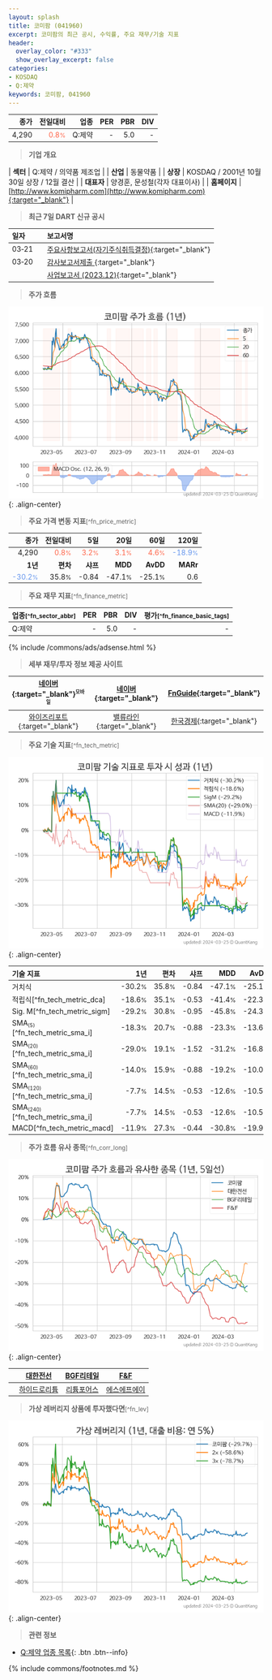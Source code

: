 ```yaml
---
layout: splash
title: 코미팜 (041960)
excerpt: 코미팜의 최근 공시, 수익률, 주요 재무/기술 지표
header:
  overlay_color: "#333"
  show_overlay_excerpt: false
categories:
- KOSDAQ
- Q:제약
keywords: 코미팜, 041960
---
```


| **종가** | **전일대비** | **업종** | **PER** | **PBR** | **DIV** |
| -------: | -----------: | -------: | ------: | ------: | ------: |
| 4,290 | <span style="color: tomato">0.8<small>%</small></span> | Q:제약 | - | 5.0 | - |

<!-- more -->


> **기업 개요**<a id="company"></a>

| <span style="white-space:nowrap;">**섹터**</span> | Q:제약 / 의약품 제조업 |
| <span style="white-space:nowrap;">**산업**</span> | 동물약품 |
| <span style="white-space:nowrap;">**상장**</span> | KOSDAQ / 2001년 10월 30일 상장 / 12월 결산 |
| <span style="white-space:nowrap;">**대표자**</span> | 양경훈, 문성철(각자 대표이사) |
| <span style="white-space:nowrap;">**홈페이지**</span> | [http://www.komipharm.com](http://www.komipharm.com){:target="_blank"} |


> **최근 7일 DART 신규 공시**<a id="dart"></a>

| **일자** |      | **보고서명** |
| :------- | :--- | :----------- |
| 03&#x2011;21 | | [주요사항보고서(자기주식취득결정)](https://dart.fss.or.kr/dsaf001/main.do?rcpNo=20240321000012){:target="_blank"} |
| 03&#x2011;20 | | [감사보고서제출              ](https://dart.fss.or.kr/dsaf001/main.do?rcpNo=20240320902259){:target="_blank"} |
|  | | [사업보고서 (2023.12)](https://dart.fss.or.kr/dsaf001/main.do?rcpNo=20240320001855){:target="_blank"} |


> **주가 흐름**<a id="price"></a>

![041960](/stock/images/041960.png){: .align-center}


> **주요 가격 변동 지표**<small>[^fn_price_metric]</small>

| **종가** | **전일대비** | **5일** | **20일** | **60일** | **120일** |
| -------: | -----------: | ------: | -------: | -------: | --------: |
| 4,290 | <span style="color: tomato">0.8<small>%</small></span> | <span style="color: tomato">3.2<small>%</small></span> | <span style="color: tomato">3.1<small>%</small></span> | <span style="color: tomato">4.6<small>%</small></span> | <span style="color: cornflowerblue">-18.9<small>%</small></span> |
| **1년** | **편차** | **샤프** | **MDD** | **AvDD** | **MARr** |
| <span style="color: cornflowerblue">-30.2<small>%</small></span> | 35.8<small>%</small> | -0.84 | -47.1<small>%</small> | -25.1<small>%</small> | 0.6 |


> **주요 재무 지표**<small>[^fn_finance_metric]</small>

| **업종**<small>[^fn_sector_abbr]</small> | **PER** | **PBR** | **DIV** | **평가**<small>[^fn_finance_basic_tags]</small> |
| :--------------------------------------- | ------: | ------: | ------: | ----------------------------------------------: |
| Q:제약 | - | 5.0 | - | - |



{% include /commons/ads/adsense.html %}

> **세부 재무/투자 정보 제공 사이트**

| [네이버](https://m.stock.naver.com/domestic/stock/041960/finance/summary){:target="_blank"}<sup><small>모바일</small></sup> | [네이버](https://finance.naver.com/item/coinfo.naver?code=041960){:target="_blank"} | [FnGuide](https://comp.fnguide.com/SVO2/ASP/SVD_Invest.asp?gicode=A041960&MenuYn=Y){:target="_blank"} |
| :---: | :---: | :---: |
| [와이즈리포트](https://comp.wisereport.co.kr/company/c1040001.aspx?cmp_cd=041960){:target="_blank"} | [밸류라인](https://www.valueline.co.kr/finance/summary/041960){:target="_blank"} | [한국경제](https://markets.hankyung.com/stock/041960/financial-summary){:target="_blank"} |


> **주요 기술 지표**<small>[^fn_tech_metric]</small>


![041960](/stock/images/041960_tech.png){: .align-center}

| **기술 지표** | **1년** | **편차** | **샤프** | **MDD** | **AvDD** |
| :------------ | ------: | -----------: | -------: | ------: | -------: |
| 거치식 | -30.2<small>%</small> | 35.8<small>%</small> | -0.84 | -47.1<small>%</small> | -25.1<small>%</small> |
| 적립식[^fn_tech_metric_dca] | -18.6<small>%</small> | 35.1<small>%</small> | -0.53 | -41.4<small>%</small> | -22.3<small>%</small> |
| Sig. M[^fn_tech_metric_sigm] | -29.2<small>%</small> | 30.8<small>%</small> | -0.95 | -45.8<small>%</small> | -24.3<small>%</small> |
| SMA<small><sub>(5)</sub></small>[^fn_tech_metric_sma_i] | -18.3<small>%</small> | 20.7<small>%</small> | -0.88 | -23.3<small>%</small> | -13.6<small>%</small> |
| SMA<small><sub>(20)</sub></small>[^fn_tech_metric_sma_i] | -29.0<small>%</small> | 19.1<small>%</small> | -1.52 | -31.2<small>%</small> | -16.8<small>%</small> |
| SMA<small><sub>(60)</sub></small>[^fn_tech_metric_sma_i] | -14.0<small>%</small> | 15.9<small>%</small> | -0.88 | -19.2<small>%</small> | -10.0<small>%</small> |
| SMA<small><sub>(120)</sub></small>[^fn_tech_metric_sma_i] | -7.7<small>%</small> | 14.5<small>%</small> | -0.53 | -12.6<small>%</small> | -10.5<small>%</small> |
| SMA<small><sub>(240)</sub></small>[^fn_tech_metric_sma_i] | -7.7<small>%</small> | 14.5<small>%</small> | -0.53 | -12.6<small>%</small> | -10.5<small>%</small> |
| MACD[^fn_tech_metric_macd] | -11.9<small>%</small> | 27.3<small>%</small> | -0.44 | -30.8<small>%</small> | -19.9<small>%</small> |


> **주가 흐름 유사 종목**<a id="corr"></a><small>[^fn_corr_long]</small>

![041960](/stock/images/041960_corr.png){: .align-center}

|       | [대한전선](/001440/) | [BGF리테일](/282330/) | [F&F](/383220/) |
| :---: | :------------------------------------: | :------------------------------------: | :------------------------------------: |
|       | [하이드로리튬](/101670/) | [리튬포어스](/073570/) | [에스에프에이](/056190/) |


> **가상 레버리지 상품에 투자했다면**<a id="2x"></a><small>[^fn_lev]</small>

![041960](/stock/images/041960_2x.png){: .align-center}


> **관련 정보**

- [Q:제약 업종 목록](/stats/sector/kosdaq_업종_제약_종목/){: .btn .btn--info}

{% include commons/footnotes.md %}